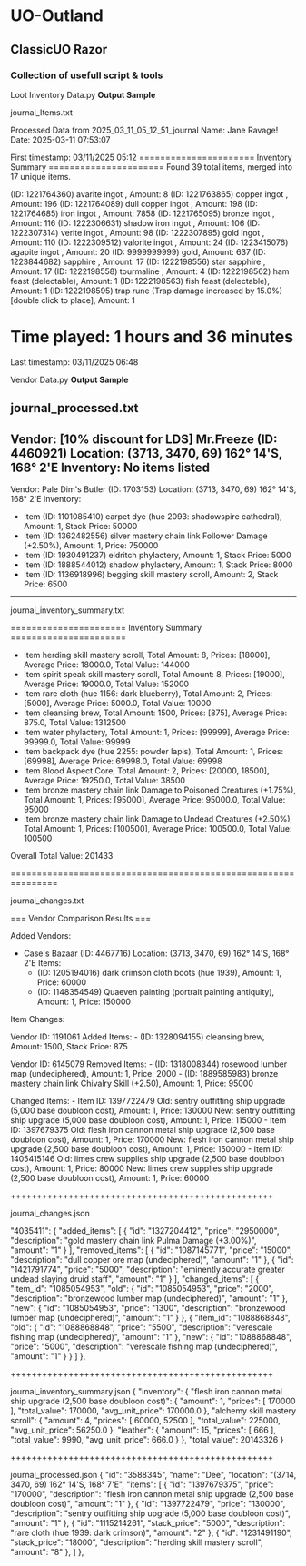 # UO-Outland
## ClassicUO Razor
### Collection of usefull script & tools

Loot Inventory Data.py     **Output Sample**

journal_Items.txt

Processed Data from 2025_03_11_05_12_51_journal
Name: Jane Ravage!
Date: 2025-03-11 07:53:07

First timestamp: 03/11/2025 05:12
====================== Inventory Summary ======================
Found 39 total items, merged into 17 unique items.

(ID: 1221764360)  avarite ingot , Amount: 8
(ID: 1221763865)  copper ingot , Amount: 196
(ID: 1221764089)  dull copper ingot , Amount: 198
(ID: 1221764685)  iron ingot , Amount: 7858
(ID: 1221765095)  bronze ingot , Amount: 116
(ID: 1222306631)  shadow iron ingot , Amount: 106
(ID: 1222307314)  verite ingot , Amount: 98
(ID: 1222307895)  gold ingot , Amount: 110
(ID: 1222309512)  valorite ingot , Amount: 24
(ID: 1223415076)  agapite ingot , Amount: 20
(ID: 9999999999)  gold, Amount: 637
(ID: 1223844682)  sapphire , Amount: 17
(ID: 1222198556)  star sapphire , Amount: 17
(ID: 1222198558)  tourmaline , Amount: 4
(ID: 1222198562)  ham feast (delectable), Amount: 1
(ID: 1222198563)  fish feast (delectable), Amount: 1
(ID: 1222198595)  trap rune (Trap damage increased by 15.0%) [double click to place], Amount: 1

Time played: 1 hours and 36 minutes
===============================================================
Last timestamp: 03/11/2025 06:48

Vendor Data.py     **Output Sample**

journal_processed.txt
--------------------------------------------------
Vendor: [10% discount for LDS] Mr.Freeze (ID: 4460921)
Location: (3713, 3470, 69) 162° 14'S, 168° 2'E
Inventory:
  No items listed
--------------------------------------------------
Vendor: Pale Dim's Butler (ID: 1703153)
Location: (3713, 3470, 69) 162° 14'S, 168° 2'E
Inventory:
  - Item (ID: 1101085410) carpet dye (hue 2093: shadowspire cathedral), Amount: 1, Stack Price: 50000
  - Item (ID: 1362482556) silver mastery chain link Follower Damage (+2.50%), Amount: 1, Price: 750000
  - Item (ID: 1930491237) eldritch phylactery, Amount: 1, Stack Price: 5000
  - Item (ID: 1888544012) shadow phylactery, Amount: 1, Stack Price: 8000
  - Item (ID: 1136918996) begging skill mastery scroll, Amount: 2, Stack Price: 6500
--------------------------------------------------

journal_inventory_summary.txt

====================== Inventory Summary ======================

- Item herding skill mastery scroll, Total Amount: 8, Prices: [18000], Average Price: 18000.0, Total Value: 144000
- Item spirit speak skill mastery scroll, Total Amount: 8, Prices: [19000], Average Price: 19000.0, Total Value: 152000
- Item rare cloth (hue 1156: dark blueberry), Total Amount: 2, Prices: [5000], Average Price: 5000.0, Total Value: 10000
- Item cleansing brew, Total Amount: 1500, Prices: [875], Average Price: 875.0, Total Value: 1312500
- Item water phylactery, Total Amount: 1, Prices: [99999], Average Price: 99999.0, Total Value: 99999
- Item backpack dye (hue 2255: powder lapis), Total Amount: 1, Prices: [69998], Average Price: 69998.0, Total Value: 69998
- Item Blood Aspect Core, Total Amount: 2, Prices: [20000, 18500], Average Price: 19250.0, Total Value: 38500
- Item bronze mastery chain link Damage to Poisoned Creatures (+1.75%), Total Amount: 1, Prices: [95000], Average Price: 95000.0, Total Value: 95000
- Item bronze mastery chain link Damage to Undead Creatures (+2.50%), Total Amount: 1, Prices: [100500], Average Price: 100500.0, Total Value: 100500

Overall Total Value: 201433

===============================================================

journal_changes.txt

=== Vendor Comparison Results ===

Added Vendors:
  - Case's Bazaar (ID: 4467716)
    Location: (3713, 3470, 69) 162° 14'S, 168° 2'E
    Items:
      - (ID: 1205194016) dark crimson cloth boots (hue 1939), Amount: 1, Price: 60000
      - (ID: 1148354549) Quaeven painting (portrait painting antiquity), Amount: 1, Price: 150000

Item Changes:

  Vendor ID: 1191061
    Added Items:
      - (ID: 1328094155) cleansing brew, Amount: 1500, Stack Price: 875

  Vendor ID: 6145079
    Removed Items:
      - (ID: 1318008344) rosewood lumber map (undeciphered), Amount: 1, Price: 2000
      - (ID: 1889585983) bronze mastery chain link Chivalry Skill (+2.50), Amount: 1, Price: 95000

 Changed Items:
      - Item ID: 1397722479
        Old: sentry outfitting ship upgrade (5,000 base doubloon cost), Amount: 1, Price: 130000
        New: sentry outfitting ship upgrade (5,000 base doubloon cost), Amount: 1, Price: 115000
      - Item ID: 1397679375
        Old: flesh iron cannon metal ship upgrade (2,500 base doubloon cost), Amount: 1, Price: 170000
        New: flesh iron cannon metal ship upgrade (2,500 base doubloon cost), Amount: 1, Price: 150000
      - Item ID: 1405415146
        Old: limes crew supplies ship upgrade (2,500 base doubloon cost), Amount: 1, Price: 80000
        New: limes crew supplies ship upgrade (2,500 base doubloon cost), Amount: 1, Price: 60000

++++++++++++++++++++++++++++++++++++++++++++++++++

journal_changes.json

"4035411": {
            "added_items": [
                {
                    "id": "1327204412",
                    "price": "2950000",
                    "description": "gold mastery chain link Pulma Damage (+3.00%)",
                    "amount": "1"
                }
            ],
            "removed_items": [
                {
                    "id": "1087145771",
                    "price": "15000",
                    "description": "dull copper ore map (undeciphered)",
                    "amount": "1"
                },
                {
                    "id": "1421791774",
                    "price": "5000",
                    "description": "eminently accurate greater undead slaying druid staff",
                    "amount": "1"
                }
            ],
            "changed_items": [
                {
                    "item_id": "1085054953",
                    "old": {
                        "id": "1085054953",
                        "price": "2000",
                        "description": "bronzewood lumber map (undeciphered)",
                        "amount": "1"
                    },
                    "new": {
                        "id": "1085054953",
                        "price": "1300",
                        "description": "bronzewood lumber map (undeciphered)",
                        "amount": "1"
                    }
                },
                {
                    "item_id": "1088868848",
                    "old": {
                        "id": "1088868848",
                        "price": "5500",
                        "description": "verescale fishing map (undeciphered)",
                        "amount": "1"
                    },
                    "new": {
                        "id": "1088868848",
                        "price": "5000",
                        "description": "verescale fishing map (undeciphered)",
                        "amount": "1"
                    }
                }
            ]
        },

++++++++++++++++++++++++++++++++++++++++++++++++++

journal_inventory_summary.json
{
    "inventory": {
        "flesh iron cannon metal ship upgrade (2,500 base doubloon cost)": {
            "amount": 1,
            "prices": [
                170000
            ],
            "total_value": 170000,
            "avg_unit_price": 170000.0
        },
        "alchemy skill mastery scroll": {
            "amount": 4,
            "prices": [
                60000,
                52500
            ],
            "total_value": 225000,
            "avg_unit_price": 56250.0
        },
                "leather": {
            "amount": 15,
            "prices": [
                666
            ],
            "total_value": 9990,
            "avg_unit_price": 666.0
        }
    },
    "total_value": 20143326
}

++++++++++++++++++++++++++++++++++++++++++++++++++

journal_processed.json
{
        "id": "3588345",
        "name": "Dee",
        "location": "(3714, 3470, 69) 162° 14'S, 168° 7'E",
        "items": [
            {
                "id": "1397679375",
                "price": "170000",
                "description": "flesh iron cannon metal ship upgrade (2,500 base doubloon cost)",
                "amount": "1"
            },
            {
                "id": "1397722479",
                "price": "130000",
                "description": "sentry outfitting ship upgrade (5,000 base doubloon cost)",
                "amount": "1"
            },
            {
                "id": "1115214261",
                "stack_price": "5000",
                "description": "rare cloth (hue 1939: dark crimson)",
                "amount": "2"
            },
            {
                "id": "1231491190",
                "stack_price": "18000",
                "description": "herding skill mastery scroll",
                "amount": "8"
            },
         ]
    },